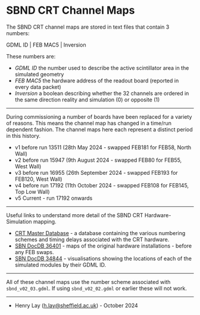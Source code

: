 # SBND CRT Channel Maps

The SBND CRT channel maps are stored in text files that contain 3 numbers:

GDML ID | FEB MAC5 | Inversion

These numbers are:
- _GDML ID_ the number used to describe the active scintillator area in the simulated geometry
- _FEB MAC5_ the hardware address of the readout board (reported in every data packet)
- _Inversion_ a boolean describing whether the 32 channels are ordered in the same direction reality and simulation (0) or opposite (1)

***

During commissioning a number of boards have been replaced for a variety of reasons. This means the channel map has changed in a time/run dependent fashion. The channel maps here each represent a distinct period in this history.

- v1 before run 13511 (28th May 2024 - swapped FEB181 for FEB58, North Wall)
- v2 before run 15947 (9th August 2024 - swapped FEB80 for FEB55, West Wall)
- v3 before run 16955 (26th September 2024 - swapped FEB193 for FEB120, West Wall)
- v4 before run 17192 (11th October 2024 - swapped FEB108 for FEB145, Top Low Wall)
- v5 Current - run 17192 onwards

***

Useful links to understand more detail of the SBND CRT Hardware-Simulation mapping.

- [CRT Master Database](https://docs.google.com/spreadsheets/d/1ReXP3Q2DuU-mO_vaQXZWj1h8NVdt6r13sBigYDvihXo/edit?usp=sharing) - a database containing the various numbering schemes and timing delays associated with the CRT hardware.
- [SBN DocDB 36401](https://sbn-docdb.fnal.gov/cgi-bin/sso/ShowDocument?docid=36401) - maps of the original hardware installations - before any FEB swaps.
- [SBN DocDB 34844](https://sbn-docdb.fnal.gov/cgi-bin/sso/ShowDocument?docid=34844) - visualisations showing the locations of each of the simulated modules by their GDML ID.


***

All of these channel maps use the number scheme associated with `sbnd_v02_03.gdml`. If using `sbnd_v02_02.gdml` or earlier these will not work.

***

- Henry Lay (h.lay@sheffield.ac.uk) - October 2024
